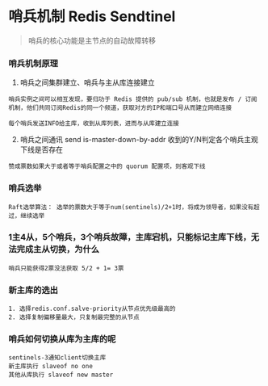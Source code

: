 # 哨兵机制 Redis Sendtinel

> 哨兵的核心功能是主节点的自动故障转移

### 哨兵机制原理

1. 哨兵之间集群建立、哨兵与主从库连接建立

```
哨兵实例之间可以相互发现，要归功于 Redis 提供的 pub/sub 机制，也就是发布 / 订阅机制，他们共同订阅Redis的同一个频道，获取对方的IP和端口号从而建立网络连接

每个哨兵发送INFO给主库，收到从库列表，进而与从库建立连接
```

2. 哨兵之间通讯 send is-master-down-by-addr 收到的Y/N判定各个哨兵主观下线是否存在

```
赞成票数如果大于或者等于哨兵配置之中的 quorum 配置项，则客观下线
```

### 哨兵选举

```
Raft选举算法： 选举的票数大于等于num(sentinels)/2+1时，将成为领导者，如果没有超过，继续选举
```

### 1主4从，5个哨兵，3个哨兵故障，主库宕机，只能标记主库下线，无法完成主从切换，为什么
```
哨兵只能获得2票没法获取 5/2 + 1= 3票
```


### 新主库的选出
```
1. 选择redis.conf.salve-priority从节点优先级最高的
2. 选择复制偏移量最大，只复制最完整的从节点
```

### 哨兵如何切换从库为主库的呢
```
sentinels-3通知client切换主库
新主库执行 slaveof no one
其他从库执行 slaveof new master
```
